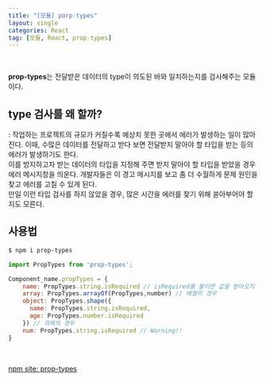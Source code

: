 ```yaml
---
title: "[모듈] porp-types"
layout: single
categories: React
tag: [모듈, React, prop-types]
---
```


<br />

**prop-types**는 전달받은 데이터의 type이 의도된 바와 일치하는지를 검사해주는 모듈이다.


## type 검사를 왜 할까?
: 작업하는 프로젝트의 규모가 커질수록 예상치 못한 곳에서 에러가 발생하는 일이 많아진다.
이때, 수많은 데이터를 전달하고 받다 보면 전달받지 말아야 할 타입을 받는 등의 에러가 발생하기도 한다.<br />
이를 방지하고자 받는 데이터의 타입을 지정해 주면 받지 말아야 할 타입을 받았을 경우 에러 메시지창을 띄운다.
개발자들은 이 경고 메시지를 보고 좀 더 수월하게 문제 원인을 찾고 에러를 고칠 수 있게 된다.<br />
만일 이런 타입 검사를 하지 않았을 경우, 많은 시간을 에러를 찾기 위해 쏟아부어야 할지도 모른다.


## 사용법

```powershell
$ npm i prop-types
```

```javascript
import PropTypes from 'prop-types';

Component_name.propTypes = {
    name: PropTypes.string.isRequired // isRequired를 붙이면 값을 받아오지 않을 경우에 에러창을 띄움.
    array: PropTypes.arrayOf(PropTypes,number) // 배열의 경우
    object: PropTypes.shape({
      name: PropTypes.string.isRequired,
      age: PropTypes.number.isRequired
    }) // 객체의 경우
    num: PropTypes.string.isRequired // Warning!!
}
```

<br />

[npm site: prop-types](https://www.npmjs.com/package/prop-types)

